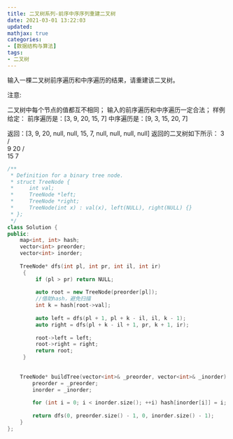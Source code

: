 ```yaml
---
title: 二叉树系列-前序中序序列重建二叉树
date: 2021-03-01 13:22:03
updated:
mathjax: true
categories:
- [数据结构与算法]
tags: 
- 二叉树
---
```


输入一棵二叉树前序遍历和中序遍历的结果，请重建该二叉树。

注意:

二叉树中每个节点的值都互不相同；
输入的前序遍历和中序遍历一定合法；
样例
给定：
前序遍历是：[3, 9, 20, 15, 7]
中序遍历是：[9, 3, 15, 20, 7]

返回：[3, 9, 20, null, null, 15, 7, null, null, null, null]
返回的二叉树如下所示：
3
/ \
9  20
/  \
15   7

```cpp
/**
 * Definition for a binary tree node.
 * struct TreeNode {
 *     int val;
 *     TreeNode *left;
 *     TreeNode *right;
 *     TreeNode(int x) : val(x), left(NULL), right(NULL) {}
 * };
 */
class Solution {
public:
    map<int, int> hash;
    vector<int> preorder;
    vector<int> inorder;
    
    TreeNode* dfs(int pl, int pr, int il, int ir)
     {
         if (pl > pr) return NULL;
         
         auto root = new TreeNode(preorder[pl]);
         //借助hash，避免扫描
         int k = hash[root->val];
         
         auto left = dfs(pl + 1, pl + k - il, il, k - 1);
         auto right = dfs(pl + k - il + 1, pr, k + 1, ir);
         
         root->left = left; 
         root->right = right;
         return root;
     }
     
    
    TreeNode* buildTree(vector<int>& _preorder, vector<int>& _inorder) {
        preorder = _preorder;
        inorder = _inorder;
        
        for (int i = 0; i < inorder.size(); ++i) hash[inorder[i]] = i;
        
        return dfs(0, preorder.size() - 1, 0, inorder.size() - 1);
    }
};
```